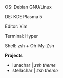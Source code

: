 OS: Debian GNU/Linux

DE: KDE Plasma 5

Editor: Vim

Terminal: Hyper

Shell: zsh + Oh-My-Zsh

__Projects__
- lunachar | _zsh theme_
- stellachar | _zsh theme_
